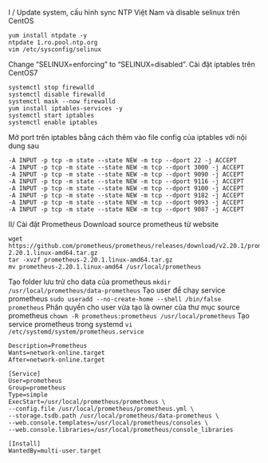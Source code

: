 I / Update system, cấu hình sync NTP Việt Nam và disable selinux trên CentOS
```
yum install ntpdate -y
ntpdate 1.ro.pool.ntp.org
vim /etc/sysconfig/selinux
```
Change “SELINUX=enforcing” to “SELINUX=disabled”.
Cài đặt iptables trên CentOS7
```
systemctl stop firewalld
systemctl disable firewalld
systemctl mask --now firewalld
yum install iptables-services -y
systemctl start iptables
systemctl enable iptables
```
Mở port trên iptables bằng cách thêm vào file config của iptables với nội dung sau
```
-A INPUT -p tcp -m state --state NEW -m tcp --dport 22 -j ACCEPT
-A INPUT -p tcp -m state --state NEW -m tcp --dport 3000 -j ACCEPT
-A INPUT -p tcp -m state --state NEW -m tcp --dport 9090 -j ACCEPT
-A INPUT -p tcp -m state --state NEW -m tcp --dport 9116 -j ACCEPT
-A INPUT -p tcp -m state --state NEW -m tcp --dport 9100 -j ACCEPT
-A INPUT -p tcp -m state --state NEW -m tcp --dport 9182 -j ACCEPT
-A INPUT -p tcp -m state --state NEW -m tcp --dport 9093 -j ACCEPT
-A INPUT -p tcp -m state --state NEW -m tcp --dport 9087 -j ACCEPT
```
II/ Cài đặt Prometheus
Download source prometheus từ website
```
wget https://github.com/prometheus/prometheus/releases/download/v2.20.1/prometheus-2.20.1.linux-amd64.tar.gz
tar -xvzf prometheus-2.20.1.linux-amd64.tar.gz
mv prometheus-2.20.1.linux-amd64 /usr/local/prometheus
```
Tạo folder lưu trử cho data của prometheus
`mkdir /usr/local/prometheus/data-prometheus`
Tạo user để chạy service prometheus
`sudo useradd --no-create-home --shell /bin/false prometheus`
Phân quyền cho user vừa tạo là owner  của thư mục source prometheus
`chown -R prometheus:prometheus /usr/local/prometheus`
Tạo service prometheus trong systemd
`vi /etc/systemd/system/prometheus.service`
```
Description=Prometheus
Wants=network-online.target
After=network-online.target

[Service]
User=prometheus
Group=prometheus
Type=simple
ExecStart=/usr/local/prometheus/prometheus \
--config.file /usr/local/prometheus/prometheus.yml \
--storage.tsdb.path /usr/local/prometheus/data-prometheus \
--web.console.templates=/usr/local/prometheus/consoles \
--web.console.libraries=/usr/local/prometheus/console_libraries

[Install]
WantedBy=multi-user.target
```
